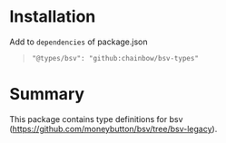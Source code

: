 # Installation
Add to `dependencies` of package.json
> `"@types/bsv": "github:chainbow/bsv-types"`

# Summary
This package contains type definitions for bsv (https://github.com/moneybutton/bsv/tree/bsv-legacy).


